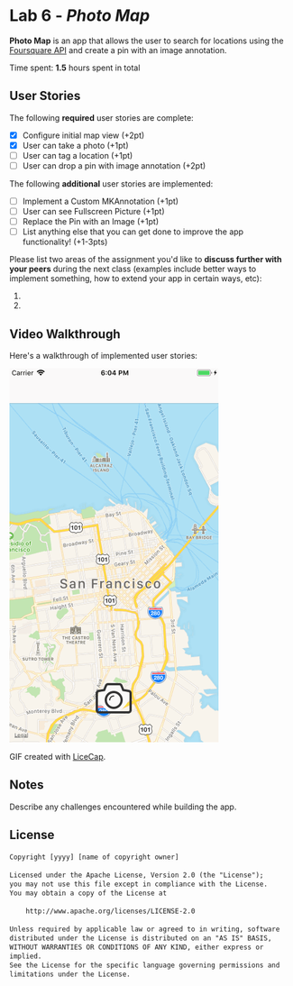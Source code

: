 # Lab 6 - *Photo Map*

**Photo Map** is an app that allows the user to search for locations using the [Foursquare API](https://developer.foursquare.com/docs) and create a pin with an image annotation.

Time spent: **1.5** hours spent in total

## User Stories

The following **required** user stories are complete:

- [x] Configure initial map view (+2pt)
- [x] User can take a photo (+1pt)
- [ ] User can tag a location (+1pt)
- [ ] User can drop a pin with image annotation (+2pt)

The following **additional** user stories are implemented:

- [ ] Implement a Custom MKAnnotation (+1pt)
- [ ] User can see Fullscreen Picture (+1pt)
- [ ] Replace the Pin with an Image (+1pt)
- [ ] List anything else that you can get done to improve the app functionality! (+1-3pts)

Please list two areas of the assignment you'd like to **discuss further with your peers** during the next class (examples include better ways to implement something, how to extend your app in certain ways, etc):

1.
2.

## Video Walkthrough

Here's a walkthrough of implemented user stories:

<img src='demo.gif' title='Video Walkthrough' width='' alt='Video Walkthrough' />

GIF created with [LiceCap](http://www.cockos.com/licecap/).

## Notes

Describe any challenges encountered while building the app.

## License

    Copyright [yyyy] [name of copyright owner]

    Licensed under the Apache License, Version 2.0 (the "License");
    you may not use this file except in compliance with the License.
    You may obtain a copy of the License at

        http://www.apache.org/licenses/LICENSE-2.0

    Unless required by applicable law or agreed to in writing, software
    distributed under the License is distributed on an "AS IS" BASIS,
    WITHOUT WARRANTIES OR CONDITIONS OF ANY KIND, either express or implied.
    See the License for the specific language governing permissions and
    limitations under the License.